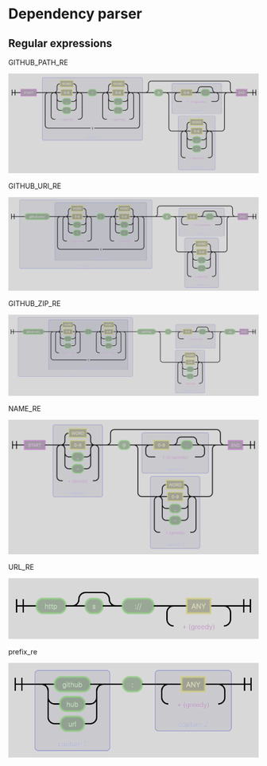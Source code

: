 # Dependency parser

## Regular expressions

GITHUB\_PATH\_RE

![](../.gitbook/assets/GITHUB_PATH_RE%20%289%29%20%288%29.png)

GITHUB\_URI\_RE

![](../.gitbook/assets/GITHUB_URI_RE%20%2810%29.png)

GITHUB\_ZIP\_RE

![](../.gitbook/assets/GITHUB_ZIP_RE%20%286%29%20%286%29%20%281%29%20%287%29.png)

NAME\_RE

![](../.gitbook/assets/NAME_RE%20%288%29.png)

URL\_RE

![](../.gitbook/assets/URL_RE%20%283%29.png)

prefix\_re

![](../.gitbook/assets/prefix_re%20%283%29.png)

